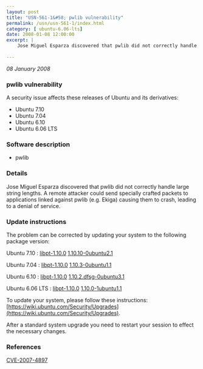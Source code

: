 ```yaml
---
layout: post
title: "USN-561-1&#58; pwlib vulnerability"
permalink: /usn/usn-561-1/index.html
category: [ ubuntu-6.06-lts]
date: 2008-01-08 12:00:00
excerpt: |
    Jose Miguel Esparza discovered that pwlib did not correctly handle large string lengths.  A remote attacker could send specially crafted packets to applications linked against pwlib (e.g. Ekiga) causing them to crash, leading to a denial of service. 
    
--- 
```

 
 

*08 January 2008*

### pwlib vulnerability

A security issue affects these releases of Ubuntu and its derivatives:

* Ubuntu 7.10
* Ubuntu 7.04
* Ubuntu 6.10
* Ubuntu 6.06 LTS

### Software description

* pwlib 

### Details

Jose Miguel Esparza discovered that pwlib did not correctly handle large string lengths. A remote attacker could send specially crafted packets to applications linked against pwlib (e.g. Ekiga) causing them to crash, leading to a denial of service. 

### Update instructions

The problem can be corrected by updating your system to the following package version:

Ubuntu 7.10
 : [libpt-1.10.0](https://launchpad.net/ubuntu/+source/pwlib) <span> [1.10.10-0ubuntu2.1](https://launchpad.net/ubuntu/+source/pwlib/1.10.10-0ubuntu2.1) </span> 

Ubuntu 7.04
 : [libpt-1.10.0](https://launchpad.net/ubuntu/+source/pwlib) <span> [1.10.3-0ubuntu1.1](https://launchpad.net/ubuntu/+source/pwlib/1.10.3-0ubuntu1.1) </span> 

Ubuntu 6.10
 : [libpt-1.10.0](https://launchpad.net/ubuntu/+source/pwlib) <span> [1.10.2.dfsg-0ubuntu3.1](https://launchpad.net/ubuntu/+source/pwlib/1.10.2.dfsg-0ubuntu3.1) </span> 

Ubuntu 6.06 LTS
 : [libpt-1.10.0](https://launchpad.net/ubuntu/+source/pwlib) <span> [1.10.0-1ubuntu1.1](https://launchpad.net/ubuntu/+source/pwlib/1.10.0-1ubuntu1.1) </span> 

To update your system, please follow these instructions: [https://wiki.ubuntu.com/Security/Upgrades](https://wiki.ubuntu.com/Security/Upgrades).

After a standard system upgrade you need to restart your session to effect the necessary changes. 

### References

 
 [CVE-2007-4897](http://people.ubuntu.com/~ubuntu-security/cve/CVE-2007-4897)
 

